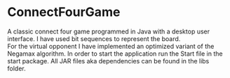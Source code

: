 # ConnectFourGame
A classic connect four game programmed in Java with a desktop user interface. 
I have used bit sequences to represent the board.  
For the virtual opponent I have implemented an optimized variant of the Negamax algorithm. 
In order to start the application run the Start file in the start package. 
All JAR files aka dependencies can be found in the libs folder.
